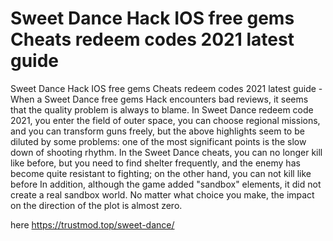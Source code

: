 # Sweet Dance Hack IOS free gems Cheats redeem codes 2021 latest guide

Sweet Dance Hack IOS free gems Cheats redeem codes 2021 latest guide - When a Sweet Dance free gems Hack encounters bad reviews, it seems that the quality problem is always to blame. In Sweet Dance redeem code 2021, you enter the field of outer space, you can choose regional missions, and you can transform guns freely, but the above highlights seem to be diluted by some problems: one of the most significant points is the slow down of shooting rhythm. In the Sweet Dance cheats, you can no longer kill like before, but you need to find shelter frequently, and the enemy has become quite resistant to fighting; on the other hand, you can not kill like before In addition, although the game added "sandbox" elements, it did not create a real sandbox world. No matter what choice you make, the impact on the direction of the plot is almost zero.

here https://trustmod.top/sweet-dance/
